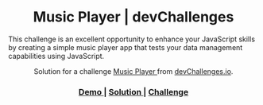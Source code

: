 <!-- Please update value in the {}  -->

<h1 align="center">Music Player | devChallenges</h1>

This challenge is an excellent opportunity to enhance your JavaScript skills by creating a simple music player app that tests your data management capabilities using JavaScript.

<div align="center">
   Solution for a challenge <a href="https://devchallenges.io/challenge/music-player" target="_blank">Music Player
</a> from <a href="http://devchallenges.io" target="_blank">devChallenges.io</a>.
</div>

<div align="center">
  <h3>
    <a href="https://aguirre-ivan.github.io/javascript-developer/music-player">
      Demo
    </a>
    <span> | </span>
    <a href="{https://your-url-to-the-solution}">
      Solution
    </a>
    <span> | </span>
    <a href="https://devchallenges.io/challenge/music-player">
      Challenge
    </a>
  </h3>
</div>